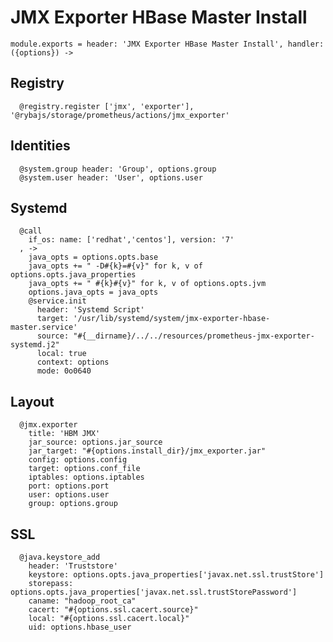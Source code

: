 
# JMX Exporter HBase Master Install

    module.exports = header: 'JMX Exporter HBase Master Install', handler: ({options}) ->

## Registry

      @registry.register ['jmx', 'exporter'], '@rybajs/storage/prometheus/actions/jmx_exporter'

## Identities

      @system.group header: 'Group', options.group
      @system.user header: 'User', options.user

## Systemd

      @call
        if_os: name: ['redhat','centos'], version: '7'
      , ->
        java_opts = options.opts.base
        java_opts += " -D#{k}=#{v}" for k, v of options.opts.java_properties
        java_opts += " #{k}#{v}" for k, v of options.opts.jvm
        options.java_opts = java_opts
        @service.init
          header: 'Systemd Script'
          target: '/usr/lib/systemd/system/jmx-exporter-hbase-master.service'
          source: "#{__dirname}/../../resources/prometheus-jmx-exporter-systemd.j2"
          local: true
          context: options
          mode: 0o0640

## Layout

      @jmx.exporter
        title: 'HBM JMX'
        jar_source: options.jar_source
        jar_target: "#{options.install_dir}/jmx_exporter.jar"
        config: options.config
        target: options.conf_file
        iptables: options.iptables
        port: options.port
        user: options.user
        group: options.group
## SSL

      @java.keystore_add
        header: 'Truststore'
        keystore: options.opts.java_properties['javax.net.ssl.trustStore']
        storepass: options.opts.java_properties['javax.net.ssl.trustStorePassword']
        caname: "hadoop_root_ca"
        cacert: "#{options.ssl.cacert.source}"
        local: "#{options.ssl.cacert.local}"
        uid: options.hbase_user